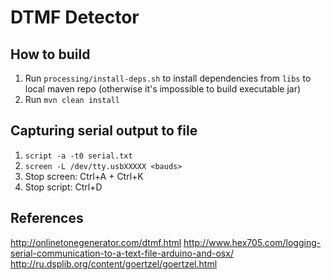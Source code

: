# DTMF Detector

## How to build

1. Run `processing/install-deps.sh` to install dependencies from `libs` to local maven repo (otherwise it's impossible to build executable jar)
2. Run `mvn clean install`

## Capturing serial output to file
1. `script -a -t0 serial.txt`
2. `screen -L /dev/tty.usbXXXXX <bauds>`
3. Stop screen: Ctrl+A + Ctrl+K
4. Stop script: Ctrl+D

## References
http://onlinetonegenerator.com/dtmf.html
http://www.hex705.com/logging-serial-communication-to-a-text-file-arduino-and-osx/
http://ru.dsplib.org/content/goertzel/goertzel.html